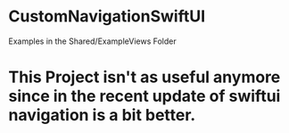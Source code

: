 # CustomNavigationSwiftUI

Examples in the Shared/ExampleViews Folder


# This Project isn't as useful anymore since in the recent update of swiftui navigation is a bit better.
